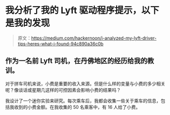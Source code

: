 # 我分析了我的 Lyft 驱动程序提示，以下是我的发现

> 原文：<https://medium.com/hackernoon/i-analyzed-my-lyft-driver-tips-heres-what-i-found-94c890a36c0b>

## 作为一名前 Lyft 司机，在丹佛地区的经历给我的教训。

对于拼车司机来说，小费是重要的收入来源。但是什么样的变量与小费的多少相关呢？像谈话或星期几这样的可控因素会影响小费的结果吗？

我设计了一个迷你实验来研究。每次乘车后，我都会收集一些关于乘车的信息，包括我收到的小费金额。在我收集的 50 名乘客中，有 16 人给了小费。